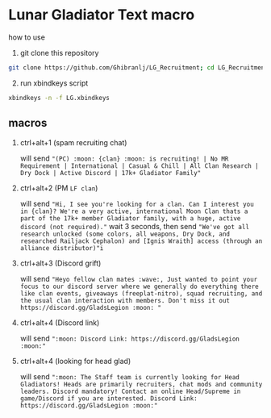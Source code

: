 # Lunar Gladiator Text macro 

how to use 
1. git clone this repository 
```bash
git clone https://github.com/Ghibranlj/LG_Recruitment; cd LG_Recruitment
```

2. run xbindkeys script
```bash
xbindkeys -n -f LG.xbindkeys
```



## macros

1. ctrl+alt+1  (spam recruiting chat)

   will send 
   `"(PC) :moon: {clan} :moon: is recruiting! | No MR Requirement | International | Casual & Chill | All Clan Research | Dry Dock | Active Discord | 17k+ Gladiator Family"`
   
2. ctrl+alt+2 (PM `LF clan`)

   will send
   `"Hi, I see you're looking for a clan. Can I interest you in {clan}? We're a very active, international Moon Clan thats a part of the 17k+ member Gladiator family, with a huge, active discord (not required)."`
   wait 3 seconds, then send
   `"We've got all research unlocked (some colors, all weapons, Dry Dock, and researched Railjack Cephalon) and [Ignis Wraith] access (through an alliance distributor)"i`
3. ctrl+alt+3 (Discord grift)

   will send
   `"Heyo fellow clan mates :wave:, Just wanted to point your focus to our discord server where we generally do everything there like clan events, giveaways (freeplat-nitro), squad recruiting, and the usual clan interaction with members. Don't miss it out https://discord.gg/GladsLegion :moon: "`
4. ctrl+alt+4 (Discord link)

   will send
   `":moon: Discord Link: https://discord.gg/GladsLegion :moon:"`

5. ctrl+alt+4 (looking for head glad)

   will send
   `":moon: The Staff team is currently looking for Head Gladiators! Heads are primarily recruiters, chat mods and community leaders. Discord mandatory! Contact an online Head/Supreme in game/Discord if you are interested. Discord Link: https://discord.gg/GladsLegion :moon:"`
